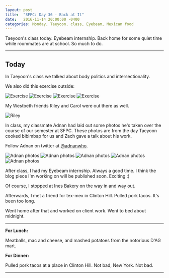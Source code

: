 ```yaml
---
layout: post
title:  "SFPC: Day 36 - Back at It"
date:   2016-11-14 20:00:00 -0400
categories: Monday, Taeyoon, class, Eyebeam, Mexican food
---
```


Taeyoon's class today. Eyebeam internship. Back home for some quiet time while roommates are at school. So much to do.

-----

<h2>Today</h2>

In Taeyoon's class we talked about body politics and intersectionality.

We also did this exercise outside:

![Exercise](/images/stairs.gif)
![Exercise](/images/stairs2b.gif)
![Exercise](/images/sitting.gif)
![Exercise](/images/switch.gif)

My Westbeth friends Riley and Carol were out there as well.

![Riley](/images/IMG_5640.JPG)

In class, my classmate Adnan had laid out some photos he's taken over the course of our semester at SFPC. These photos are from the day Taeyoon cooked bibimbap for us and Zach gave a talk about his work.

Follow Adnan on twitter at [@adnanwho](https://twitter.com/adnanwho).

![Adnan photos](/images/IMG_5627.JPG)
![Adnan photos](/images/IMG_5634.JPG)
![Adnan photos](/images/IMG_5635.JPG)
![Adnan photos](/images/IMG_5632.JPG)
![Adnan photos](/images/IMG_5626.JPG)

After class, I had my Eyebeam internship. Always a good time. I think the blog piece I'm working on will be published soon. Exciting :)

Of course, I stopped at Ines Bakery on the way in and way out.

Afterwards, I met a friend for tex-mex in Clinton Hill. Pulled pork tacos. It's been too long.

Went home after that and worked on client work. Went to bed about midnight.

-----

**For Lunch:**

Meatballs, mac and cheese, and mashed potatoes from the notorious D'AG mart.

**For Dinner:**

Pulled pork tacos at a place in Clinton Hill. Not bad, New York. Not bad.

-----
